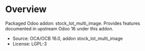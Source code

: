 # Overview

Packaged Odoo addon: stock_lot_multi_image. Provides features documented in upstream Odoo 16 under this addon.

- Source: OCA/OCB 16.0, addon stock_lot_multi_image
- License: LGPL-3
